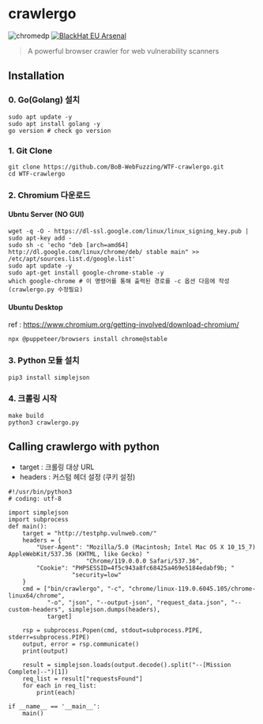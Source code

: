 # crawlergo
![chromedp](https://img.shields.io/badge/chromedp-v0.5.2-brightgreen.svg) [![BlackHat EU Arsenal](https://img.shields.io/badge/BlackHat%20Europe-2021%20Arsenal-blue.svg)](https://www.blackhat.com/eu-21/arsenal/schedule/index.html#crawlergo-a-powerful-browser-crawler-for-web-vulnerability-scanners-25113)

> A powerful browser crawler for web vulnerability scanners

## Installation

### 0. Go(Golang) 설치
```shell
sudo apt update -y
sudo apt install golang -y
go version # check go version
```

### 1. Git Clone
```shell
git clone https://github.com/BoB-WebFuzzing/WTF-crawlergo.git
cd WTF-crawlergo
```
### 2. Chromium 다운로드
#### Ubntu Server (NO GUI)
```shell
wget -q -O - https://dl-ssl.google.com/linux/linux_signing_key.pub | sudo apt-key add -
sudo sh -c 'echo "deb [arch=amd64] http://dl.google.com/linux/chrome/deb/ stable main" >> /etc/apt/sources.list.d/google.list'
sudo apt update -y
sudo apt-get install google-chrome-stable -y
which google-chrome # 이 명령어를 통해 출력된 경로를 -c 옵션 다음에 작성 (crawlergo.py 수정필요)
```

#### Ubuntu Desktop
ref : https://www.chromium.org/getting-involved/download-chromium/
```shell
npx @puppeteer/browsers install chrome@stable
```
### 3. Python 모듈 설치
```shell
pip3 install simplejson
```
### 4. 크롤링 시작
```shell
make build
python3 crawlergo.py
```

## Calling crawlergo with python
- target : 크롤링 대상 URL
- headers : 커스텀 헤더 설정 (쿠키 설정)
```python3
#!/usr/bin/python3
# coding: utf-8

import simplejson
import subprocess
def main():
    target = "http://testphp.vulnweb.com/"
    headers = {
        "User-Agent": "Mozilla/5.0 (Macintosh; Intel Mac OS X 10_15_7) AppleWebKit/537.36 (KHTML, like Gecko) "
                      "Chrome/119.0.0.0 Safari/537.36",
        "Cookie": "PHPSESSID=4f5c943a8fc68425a469e5184edabf9b; "
                  "security=low"
    }
    cmd = ["bin/crawlergo", "-c", "chrome/linux-119.0.6045.105/chrome-linux64/chrome",
           "-o", "json", "--output-json", "request_data.json", "--custom-headers", simplejson.dumps(headers),
           target]

    rsp = subprocess.Popen(cmd, stdout=subprocess.PIPE, stderr=subprocess.PIPE)
    output, error = rsp.communicate()
    print(output)

    result = simplejson.loads(output.decode().split("--[Mission Complete]--")[1])
    req_list = result["requestsFound"]
    for each in req_list:
        print(each)

if __name__ == '__main__':
    main()
```
